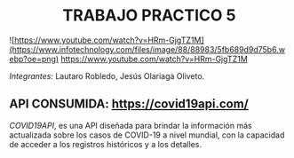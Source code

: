 # <center>TRABAJO PRACTICO 5
![https://www.youtube.com/watch?v=HRm-GjgTZ1M](https://www.infotechnology.com/files/image/88/88983/5fb689d9d75b6.webp?oe=png)
  https://www.youtube.com/watch?v=HRm-GjgTZ1M
  
*Integrantes:* Lautaro Robledo, Jesús Olariaga Oliveto.

##  API CONSUMIDA: https://covid19api.com/


*COVID19API*, es una API diseñada para brindar la información más actualizada sobre los casos de COVID-19 a nivel mundial, con la capacidad de acceder a los registros históricos y a los detalles.


